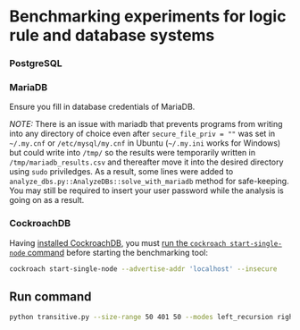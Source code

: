# Benchmarking experiments for logic rule and database systems

### PostgreSQL

### MariaDB

Ensure you fill in database credentials of MariaDB.

*NOTE:* There is an issue with mariadb that prevents programs from writing into any directory of choice even after `secure_file_priv = ""` was set in `~/.my.cnf` or `/etc/mysql/my.cnf` in Ubuntu (`~/.my.ini` works for Windows) but could write into `/tmp/` so the results were temporarily written in `/tmp/mariadb_results.csv` and thereafter move it into the desired directory using `sudo` priviledges. As a result, some lines were added to `analyze_dbs.py::AnalyzeDBs::solve_with_mariadb` method for safe-keeping. You may still be required to insert your user password while the analysis is going on as a result.

### CockroachDB

Having [installed CockroachDB][1], you must [run the `cockroach start-single-node` command][2] before starting the benchmarking tool:

```sh
cockroach start-single-node --advertise-addr 'localhost' --insecure
```

## Run command

```sh
python transitive.py --size-range 50 401 50 --modes left_recursion right_recursion --environments xsb postgres mariadb duckdb cockroachdb neo4j mongodb --num-runs 2
```

[1]: https://www.cockroachlabs.com/docs/v24.1/install-cockroachdb "Install CockroachDB"
[2]: https://www.cockroachlabs.com/docs/stable/build-a-python-app-with-cockroachdb?filters=local "Step 1. Start CockroachDB"